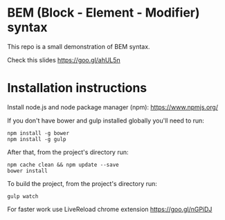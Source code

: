 # BEM (Block - Element - Modifier) syntax

This repo is a small demonstration of BEM syntax.

Check this slides https://goo.gl/ahUL5n

# Installation instructions

Install node.js and node package manager (npm): https://www.npmjs.org/

If you don't have bower and gulp installed globally you'll need to run:

```shell
npm install -g bower
npm install -g gulp
```

After that, from the project's directory run:

```shell
npm cache clean && npm update --save
bower install
```

To build the project, from the project's directory run:
```shell
gulp watch
```

For faster work use LiveReload chrome extension
https://goo.gl/nGPiDJ
